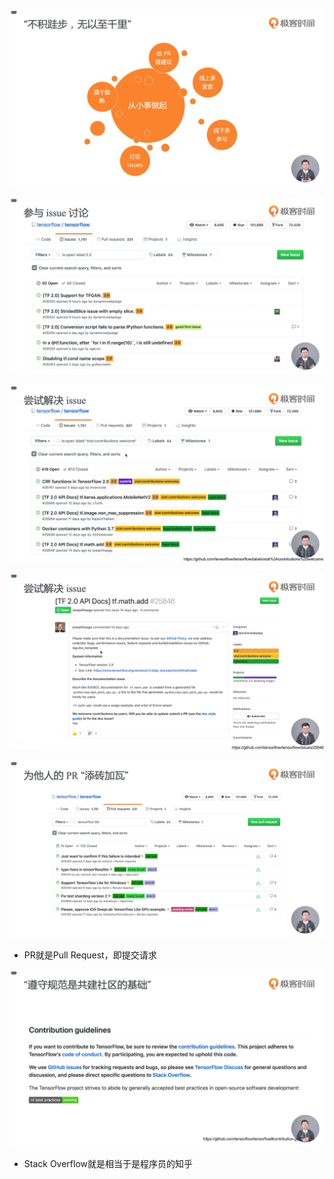 ![1576587648026](assets/1576587648026.png)

![1576587719858](assets/1576587719858.png)

![1576587854106](assets/1576587854106.png)

![1576588064326](assets/1576588064326.png)

![1576588232986](assets/1576588232986.png)

- PR就是Pull Request，即提交请求

![1576588406384](assets/1576588406384.png)

- Stack Overflow就是相当于是程序员的知乎